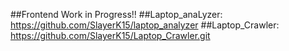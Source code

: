 ##Frontend Work in Progress!!
##Laptop_anaLyzer: https://github.com/SlayerK15/laptop_analyzer
##Laptop_Crawler: https://github.com/SlayerK15/Laptop_Crawler.git
